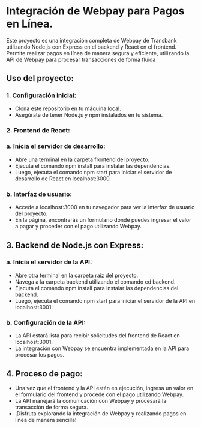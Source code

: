# Integración de Webpay para Pagos en Línea.
Este proyecto es una integración completa de Webpay de Transbank utilizando Node.js con Express en el backend y React en el frontend. Permite realizar pagos en línea de manera segura y eficiente, utilizando la API de Webpay para procesar transacciones de forma fluida

## Uso del proyecto:
### 1. Configuración inicial:
- Clona este repositorio en tu máquina local.
- Asegúrate de tener Node.js y npm instalados en tu sistema.
### 2. Frontend de React:
### a. Inicia el servidor de desarrollo:
- Abre una terminal en la carpeta frontend del proyecto.
- Ejecuta el comando npm install para instalar las dependencias.
- Luego, ejecuta el comando npm start para iniciar el servidor de desarrollo de React en localhost:3000.
### b. Interfaz de usuario:
- Accede a localhost:3000 en tu navegador para ver la interfaz de usuario del proyecto.
- En la página, encontrarás un formulario donde puedes ingresar el valor a pagar y proceder con el pago utilizando Webpay.
## 3. Backend de Node.js con Express:
### a. Inicia el servidor de la API:
- Abre otra terminal en la carpeta raíz del proyecto.
- Navega a la carpeta backend utilizando el comando cd backend.
- Ejecuta el comando npm install para instalar las dependencias del backend.
- Luego, ejecuta el comando npm start para iniciar el servidor de la API en localhost:3001.
### b. Configuración de la API:
- La API estará lista para recibir solicitudes del frontend de React en localhost:3001.
- La integración con Webpay se encuentra implementada en la API para procesar los pagos.
## 4. Proceso de pago:
- Una vez que el frontend y la API estén en ejecución, ingresa un valor en el formulario del frontend y procede con el pago utilizando Webpay.
- La API manejará la comunicación con Webpay y procesará la transacción de forma segura.
- ¡Disfruta explorando la integración de Webpay y realizando pagos en línea de manera sencilla!

